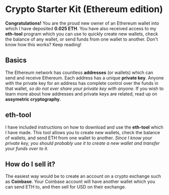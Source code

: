 # Crypto Starter Kit (Ethereum edition)

**Congratulations!**  You are the proud new owner of an Ethereum wallet into which I have deposited **0.025 ETH**.  You have also received access to my **eth-tool** program which you can use to quickly create new wallets, check the balance of any wallet, or send funds from one wallet to another.  Don't know how this works?  Keep reading!

## Basics

The Ethereum network has countless **addresses** (or wallets) which can send and receive Ethereum.  Each address has a unique **private key**.  Anyone with the private key for an address has complete control over the funds in that wallet, *so do not ever share your private key with anyone*.  If you wish to learn more about how addresses and private keys are related, read up on **assymetric cryptography**.

## eth-tool

I have included instructions on how to download and use the **eth-tool** which I have  made.  This tool allows you to create new wallets, check the balance of wallets, and send ETH from one wallet to another.  *Since I know your private key, you should probably use it to create a new wallet and transfer your funds over to it.*

## How do I sell it?

The easiest way would be to create an account on a crypto exchange such as **Coinbase**.  Your Coinbase account will have another wallet which you can send ETH to, and then sell for USD on their exchange.